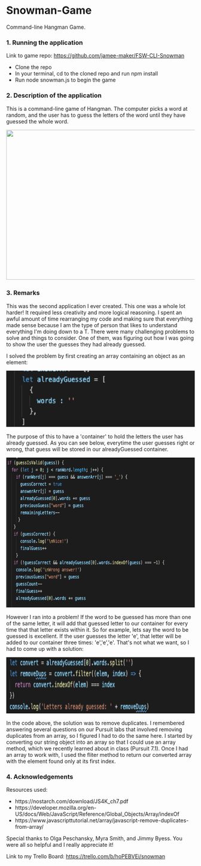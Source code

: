 # Snowman-Game
Command-line Hangman Game.


### 1. Running the application
Link to game repo: https://github.com/jamee-maker/FSW-CLI-Snowman
<ul>
  <li>Clone the repo</li>
  <li>In your terminal, cd to the cloned repo and run npm install</li>
  <li>Run node snowman.js to begin the game</li>
  </ul>
  
### 2. Description of the application
<div>

This is a command-line game of Hangman. The computer picks a word at random, and the user has to guess the letters of the word until they have guessed the whole word.
  
  
<img src="Assets/Snow intro.gif" width="700" height="400">
  
  
</div>


### 3. Remarks


<div>
  
This was the second application I ever created. This one was a whole lot harder! It required less creativity and more logical reasoning. I spent an awful amount of time rearranging my code and making sure that everything made sense because I am the type of person that likes to understand everything I'm doing down to a T. There were many challenging problems to solve and things to consider. One of them, was figuring out how I was going to show the user the guesses they had already guessed.

I solved the problem by first creating an array containing an object as an element:



<img src="Assets/guessed  pic.png" width="700" height="150">

</div>

<div>

The purpose of this to have a 'container' to hold the letters the user has already guessed. As you can see below, everytime the user guesses right or wrong, that guess will be stored in our alreadyGuessed container.



<img src="Assets/valid guess.png" width="700" height="400">


However I ran into a problem! If the word to be guessed has more than one of the same letter, it will add that guessed letter to our container for every time that that letter exists within it. So for example, lets say the word to be guessed is excellent. If the user guesses the letter 'e', that letter will be added to our container three times: 'e','e','e'. That's not what we want, so I had to come up with a solution:


<img src="Assets/remove.png" width="700" height="150">

In the code above, the solution was to remove duplicates. I remembered answering several questions on our Pursuit labs that involved removing duplicates from an array, so I figured I had to do the same here. I started by converting our string object into an array so that I could use an array method, which we recently learned about in class (Pursuit 7.1). Once I had an array to work with, I used the fliter method to return our converted array with the element found only at its first index.

</div>


### 4. Acknowledgements

Resources used:

<ul>
  <li>https://nostarch.com/download/JS4K_ch7.pdf</li>
  <li>https://developer.mozilla.org/en-US/docs/Web/JavaScript/Reference/Global_Objects/Array/indexOf</li>
  <li>https://www.javascripttutorial.net/array/javascript-remove-duplicates-from-array/</li>
  </ul>
  
  Special thanks to Olga Peschansky, Myra Smith, and Jimmy Byess. You were all so helpful and I really appreciate it!
  
  Link to my Trello Board: https://trello.com/b/hoPEBVEi/snowman
  
  
  
  


 
